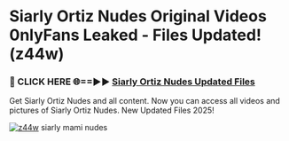 # Siarly Ortiz Nudes Original Videos 0nlyFans Leaked - Files Updated! (z44w)

<h3>🔴 CLICK HERE 🌐==►► <a href="https://tinyurl.com/5h6xmrr3" rel="nofollow">Siarly Ortiz Nudes Updated Files</a></h3>

Get Siarly Ortiz Nudes and all content. Now you can access all videos and pictures of Siarly Ortiz Nudes. New Updated Files 2025!

[![z44w](https://i.imgur.com/KVD873Z.gif)](https://tinyurl.com/5h6xmrr3)
siarly mami nudes